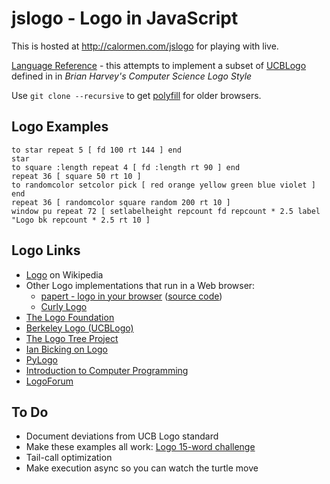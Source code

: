jslogo - Logo in JavaScript
===========================

This is hosted at http://calormen.com/jslogo for playing with live.

[Language Reference](http://htmlpreview.github.com/?https://github.com/inexorabletash/jslogo/blob/master/language.htm) -
this attempts to implement a subset of [UCBLogo](http://www.cs.berkeley.edu/~bh/v2ch14/manual.html)
defined in in *Brian Harvey's Computer Science Logo Style*

Use `git clone --recursive` to get [polyfill](https://github.com/inexorabletash/polyfill) for older browsers.

Logo Examples
-------------
    to star repeat 5 [ fd 100 rt 144 ] end
    star
    to square :length repeat 4 [ fd :length rt 90 ] end
    repeat 36 [ square 50 rt 10 ]
    to randomcolor setcolor pick [ red orange yellow green blue violet ] end
    repeat 36 [ randomcolor square random 200 rt 10 ]
    window pu repeat 72 [ setlabelheight repcount fd repcount * 2.5 label "Logo bk repcount * 2.5 rt 10 ]

Logo Links
----------
* [Logo](http://en.wikipedia.org/wiki/Logo_%28programming_language%29) on Wikipedia
* Other Logo implementations that run in a Web browser:
  * [papert - logo in your browser](http://logo.twentygototen.org/) ([source code](https://code.google.com/p/papert/))
  * [Curly Logo](https://github.com/drj11/curlylogo)
* [The Logo Foundation](http://el.media.mit.edu/logo-foundation/)
* [Berkeley Logo (UCBLogo)](http://www.cs.berkeley.edu/~bh/logo.html)
* [The Logo Tree Project](http://elica.net/download/papers/LogoTreeProject.pdf)
* [Ian Bicking on Logo](http://blog.ianbicking.org/2007/10/19/logo/)
* [PyLogo](http://pylogo.sourceforge.net/)
* [Introduction to Computer Programming](http://www.bfoit.org/itp/itp.html)
* [LogoForum](http://groups.yahoo.com/group/LogoForum/)

To Do
-----
* Document deviations from UCB Logo standard
* Make these examples all work: [Logo 15-word challenge](http://www.mathcats.com/gallery/15wordcontest.html)
* Tail-call optimization
* Make execution async so you can watch the turtle move
